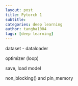 ```yaml
---
layout: post
title: Pytorch 1
subtitle:
categories: deep learning
author: tangha1004
tags: [deep learning]
---
```


dataset - dataloader 

optimizer (loop)

save, load model

non_blocking() and pin_memory